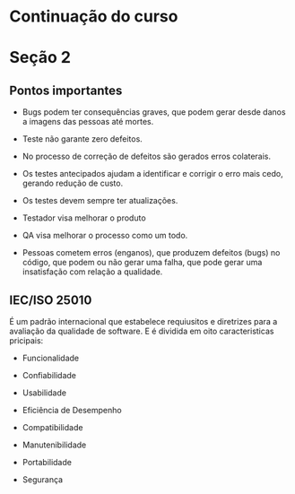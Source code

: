 # Continuação do curso 
# Seção 2
## Pontos importantes 

- Bugs podem ter consequências graves, que podem gerar desde danos a imagens das pessoas até mortes. 

- Teste não garante zero defeitos. 

- No processo de correção de defeitos são gerados erros colaterais. 

- Os testes antecipados ajudam a identificar e corrigir o erro mais cedo, gerando redução de custo. 

- Os testes devem sempre ter atualizações. 

- Testador visa melhorar o produto 

- QA visa melhorar o processo como um todo. 

- Pessoas cometem erros (enganos), que produzem defeitos (bugs) no código, que podem ou não gerar uma falha, que pode gerar uma insatisfação com relação a qualidade. 

## IEC/ISO 25010 

É um padrão internacional que estabelece requiusitos e diretrizes para a avaliação da qualidade de software. E é dividida em oito caracteristicas pricipais: 

- Funcionalidade 

- Confiabilidade 

- Usabilidade 

- Eficiência de Desempenho 

- Compatibilidade 

- Manutenibilidade 

- Portabilidade 

- Segurança 